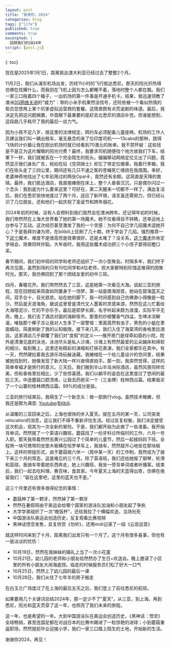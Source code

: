 ```yaml
---
layout: post
title: "谢谢你，2024"
categories: blog
tags: ["life"]
published: true
comments: true
excerpted: |
  回顾我们的2024年
script: [post.js]
---
```

{: toc}

现在是2025年1月1日，距离抵达澳大利亚已经过去了整整2个月。

11月2日，我们从浦东机场出发，历经11小时的飞行抵达悉尼。那天的阳光炽热得仿佛在炫耀什么，而我则在飞机上因为怎么都睡不着，落地时整个人都在飘。我们一家三口拖着四个箱子，一出机场的第一件事是开通手机卡。结果，我迅速领教了澳洲[3G网络关闭](https://www.reddit.com/r/Xiaomi/comments/1de2d0z/3g_telstra_shutdown_xiaomi_phones_australia)的"威力"：带的小米手机果然没信号，还险些被一个看似热情的柜员忽悠用上某个坑爹虚拟运营商的套餐。这情景颇有点荒诞剧的味道。最后，我决定先把这问题搁置，毕竟眼下最重要的是赶去北悉尼的酒店补觉。但谁能想到，这段路几乎耗尽了我的最后一丝力气。

因为小孩不足八岁，按这里的法律规定，网约车必须配备儿童座椅。机场的工作人员建议我们叫一辆出租车，毫无悬念的来了位印度司机——13cabs的那种，跳得飞快的计价器让我在刚出机场时就已经看到70澳元的账单。我不禁怀疑：这些钱是不是正为这片耀眼的阳光付费？最终，我要求司机随便找个地方放我们下车，结果下一秒，我们就被丢在一个完全陌生的街头。偏偏移动网络定位又出了问题，竟然显示我们身处广东，宛如在玩《空洞骑士》却忘了带定位徽章。拖着行李箱，我们在街头走了三四公里，期间还有几只不速之客的苍蝇死亡缠绕在我周围。幸好，老婆神奇地找出了七年前用过的两张Opal卡，竟然还有余额。这简直是天降的救赎。最终，我们抵达酒店，我直接瘫倒在床上，整个人昏昏沉沉，只是偶尔闪过一个念头：我到底为什么要来这里？可好在，第二天醒来一切都不一样了。满血复活后，我们在悉尼愉快地度过了两个月，适应了新环境，语言虽还需努力，但已经认识了几位朋友，还和他们一起庆祝了圣诞节和跨年烟花。

2024年初的时候，没有人会预料到我们竟然会在澳洲跨年。还记得年初的时候，我们带然然在上海大世界看了她的第一场魔术。她不仅看得目不转睛，还幸运地上台参与了互动。这次经历甚至激发了我的一个灵感：为何不自己学几招魔术逗她开心？于是我拜刘谦为师，在bilibili上狂刷了几十期，终于学会了几招。强烈推荐一下[这个](https://www.bilibili.com/video/BV1xh4y1Z7vv/?spm_id_from=333.999.0.0)魔术，难度不是很高但是效果很好。还是太难了？没关系，[这个魔术](https://www.bilibili.com/video/BV1kf4y197FT?spm_id_from=333.788.videopod.sections&vd_source=9eee04a3d4aa3a31ebfd9b5b84003578)你肯定学得会，效果同样炸裂。大年夜时，我用这些魔术成功把三个小侄子耍得目瞪口呆。

春节期间，我们初中班的同学和老师还组织了一次小型聚会。时隔多年，我们终于再次见面，虽然到场的只有10位同学和4位老师，但大家都特别珍惜这难得的团聚时光。那天，我仿佛回到了那个团结友爱的初中三班。

四月，春暖花开。我们带然然去了三亚，这是她第一次看见大海。说起三亚的旅程，现在回想起来简直如同置身于一场梦。第一站是南海观音，她站在碧海蓝天之间，双手合十，目光慈悲。站在她的脚下，我一时间感到自己仿佛渺小得像是一粒沙。然后是天涯海角，据说这里曾是清代文人墨客的灵感来源，然然在这儿忙着给大海喂泥沙，忙的不亦乐乎。最后是耶梦长廊，名字听起来颇为浪漫，实际平平无奇。晚上，我们去了酒店对面的海鲜夜市。那里的炒螃蟹香气四溢，生啤冰凉解渴，唯独那个椰子冻让我对人生多了一层警惕：里面竟然有虫子，黑色的小蛆在里面蠕动，简直刷新了我的认知极限。接下来几天，我们入住了海棠湾的香格里拉酒店。这家酒店几乎颠覆了我们对"度假"的定义——推开房门是绿草如茵的小院，院外是清澈见底的泳池，泳池尽头是私人沙滩，沙滩上有然然最爱的云朵蹦床和绵软的细沙。每到晚上，这里还有精彩的演唱和打铁花表演，我们全家都乐在其中。有一天，然然硬拉着我去游乐场玩躲迷藏。我蜷缩在一个给儿童设计的空间里，结果被她找到时，她像发现了新大陆一样兴奋得直拍手。那一刻，我突然觉得，这样的简单幸福才是旅行的意义。三天后，我们搬到半山半岛洲际酒店，虽然风景同样优美，但和香格里拉相比，少了些惊喜感。我们以躺平的姿态在这里度过了悠闲的最后三天。中途蘑菇口腔溃疡，让我去药房买一个（三金牌）桂林西瓜霜，结果我买了一个山寨的桂林牌西瓜霜，99%的成分是盐。

三亚的旅行结束后，我萌生了一个新念头：做一部旅行vlog。虽然技术稚嫩，但我还是颇为满意: [Youtube](https://www.youtube.com/watch?v=fG2fdCvSwq4)/[Bilibili](https://www.bilibili.com/video/BV1o9c8eGEQ3/?vd_source=9eee04a3d4aa3a31ebfd9b5b84003578).

从温暖的三亚回来之后，上海也很快的步入夏天。就在五月的某一天，公司突发relocation的消息，这让我们不得不重新评估生活。经过反复权衡，我们决定接受这次机会，视其为一次全新的冒险。于是，我们都开始为此做了一些准备。我开始背单词，然然报了一个英语兴趣班，蘑菇找了一份牙科诊所临时的工作，六月一号入职。那天我带着然然去黄兴公园过了个简单的儿童节，然后一起接妈妈下班。全程用一块可携带的坐垫木板横在哈罗单车上，我骑车，然然就开心地坐在那块板上。这样的带娃形式，由于蘑菇做六休一（周中某一天）的工作制，竟然成为了接下来三个月的常态，这是难忘的三个月。除了英语班，我们还给她报了钢琴，轮滑和篮球。我骑车带着她东西奔走，她上兴趣班，我坐一旁背单词或者听播客。结束后，我们一起去吃料理，赛百味，食其家。今年夏天上海的天蓝得出奇，仿佛在挽留我们：“留在这里吧，这里的蓝天也不差。”

这三个月里还有很多值得纪念的事情：

- 蘑菇种了第一颗牙，然然掉了第一颗牙
- 然然在暑假班由于奥运会给哪个国家的游泳队加油和小朋友起了争执
- 大学学弟组织了一次“晚饭杯”，还给我拉了个横幅欢送，当场社死
- 中国游泳队奥运会创造历史，反复观看比赛视频
- 黑神话悟空发售，反复欣赏《勿听》，还用midi记录了一段《云宫巡音》

就这样时间来到了十月，距离我们出发只有一个月了。这个月有很多喜事，但也有一层淡淡的忧伤：
- 10月19日，然然在我妹妹的婚礼上当了一次小花童
- 10月21日，幼儿园的老师和小朋友给然然办了生日+欢送会。晚上邀请了小区里的所有小朋友大闹海底捞。临走的时候服务员们松了好大一口气
- 10月25日，然然上了幼儿园的最后一课
- 10月28日，我们从住了七年半的房子搬走

在白玉兰广场度过了在上海的最后五天之后，我们登上了前往悉尼的航班。

如果要用几个关键词总结2024年，那一定少不了“夏天”。从三亚，到上海，再到悉尼，阳光和蓝天贯穿了这一年，也照亮了我们未来的旅程。

这一年，也是希望的一年。大到中国游泳队在奥运会创造历史，《黑神话：悟空》全球畅销，甚至连国足都在对战日本的比赛中踢进了一粒惊艳的进球；小到蘑菇重返职场，然然提前毕业迎接小学，我们一家三口踏上陌生的土地，开始新的生活。

谢谢你2024，再见！
